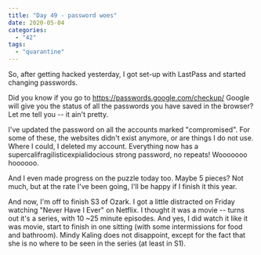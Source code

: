 ```yaml
---
title: "Day 49 - password woes"
date: 2020-05-04
categories: 
  - "42"
tags: 
  - "quarantine"
---
```


So, after getting hacked yesterday, I got set-up with LastPass and started changing passwords.

Did you know if you go to https://passwords.google.com/checkup/ Google will give you the status of all the passwords you have saved in the browser? Let me tell you -- it ain't pretty.

I've updated the password on all the accounts marked "compromised". For some of these, the websites didn't exist anymore, or are things I do not use. Where I could, I deleted my account. Everything now has a supercalifragilisticexpialidocious strong password, no repeats! Wooooooo hoooooo.

And I even made progress on the puzzle today too. Maybe 5 pieces? Not much, but at the rate I've been going, I'll be happy if I finish it this year.

And now, I'm off to finish S3 of Ozark. I got a little distracted on Friday watching "Never Have I Ever" on Netflix. I thought it was a movie -- turns out it's a series, with 10 ~25 minute episodes. And yes, I did watch it like it was movie, start to finish in one sitting (with some intermissions for food and bathroom). Mindy Kaling does not disappoint, except for the fact that she is no where to be seen in the series (at least in S1).
